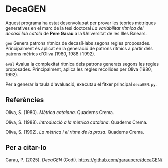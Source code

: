 # DecaGEN
Aquest programa ha estat desenvolupat per provar les teories mètriques generatives en el marc de la tesi doctoral _La variabilitat rítmica del decasíl·lab català_ de **Pere Garau** a la Universitat de les Illes Balears.

``gen`` Genera patrons rítmics de decasíl·labs segons regles proposades. Principalment és aplicat en la generació de patrons rítmics a partir dels patrons mètrics d'Oliva (1980, 1988 i 1992).

``eval`` Avalua la complexitat rítmica dels patrons generats segons les regles proposades. Principalment, aplica les regles recollides per Oliva (1980, 1992).

Per a generar la taula d'avaluació, executau el fitxer principal ``decaGEN.py``.



## Referències
Oliva, S. (1980). _Mètrica catalana_. Quaderns Crema.

Oliva, S. (1988). _Introducció a la mètrica catalana_. Quaderns Crema.

Oliva, S. (1992). _La mètrica i el ritme de la prosa_. Quaderns Crema.

## Per a citar-lo
Garau, P. (2025). _DecaGEN_ (Codi). https://github.com/garaupere/decaGEN/

